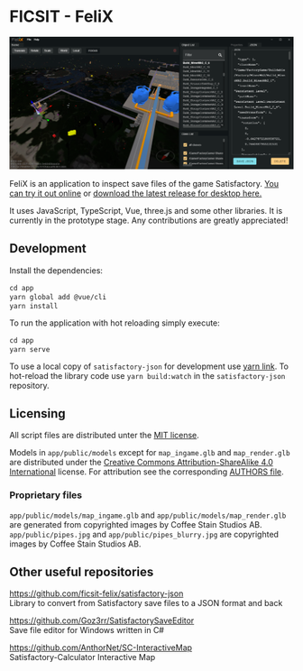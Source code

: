 # FICSIT - FeliX

![Screenshot of FeliX](app/public/screenshot.png)

FeliX is an application to inspect save files of the game Satisfactory. [You can try it out online](https://ficsit-felix.web.app/) or [download the latest release for desktop here.](https://github.com/ficsit-felix/ficsit-felix/releases/latest)

It uses JavaScript, TypeScript, Vue, three.js and some other libraries. It is currently in the prototype stage. Any contributions are greatly appreciated!

## Development

Install the dependencies:

```
cd app
yarn global add @vue/cli
yarn install
```

To run the application with hot reloading simply execute:

```
cd app
yarn serve
```

To use a local copy of `satisfactory-json` for development use [yarn link](https://yarnpkg.com/lang/en/docs/cli/link/). To hot-reload the library code use `yarn build:watch` in the `satisfactory-json` repository.

## Licensing

All script files are distributed unter the [MIT license](LICENSE).

Models in `app/public/models` except for `map_ingame.glb` and `map_render.glb` are distributed under the [Creative Commons Attribution-ShareAlike 4.0 International](https://creativecommons.org/licenses/by-sa/4.0/) license. For attribution see the corresponding [AUTHORS file](app/public/models/AUTHORS).

### Proprietary files
`app/public/models/map_ingame.glb` and `app/public/models/map_render.glb` are generated from copyrighted images by Coffee Stain Studios AB.  
`app/public/pipes.jpg` and `app/public/pipes_blurry.jpg` are copyrighted images by Coffee Stain Studios AB.

## Other useful repositories

https://github.com/ficsit-felix/satisfactory-json  
Library to convert from Satisfactory save files to a JSON format and back

https://github.com/Goz3rr/SatisfactorySaveEditor  
Save file editor for Windows written in C#

https://github.com/AnthorNet/SC-InteractiveMap  
Satisfactory-Calculator Interactive Map